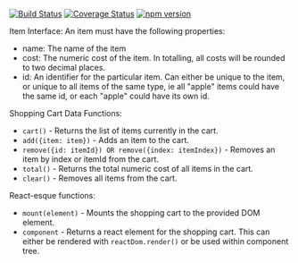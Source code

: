 [![Build Status](https://travis-ci.org/drewen/react-cart.svg?branch=master)](https://travis-ci.org/drewen/react-cart)
[![Coverage Status](https://coveralls.io/repos/github/drewen/react-cart/badge.svg?branch=master)](https://coveralls.io/github/drewen/react-cart?branch=master)
[![npm version](https://badge.fury.io/js/react-cart.svg)](https://badge.fury.io/js/react-cart)

Item Interface:
An item must have the following properties:
- name: The name of the item
- cost: The numeric cost of the item. In totalling, all costs will be rounded to two decimal places.
- id: An identifier for the particular item. Can either be unique to the item, or unique to all items of the same type, ie all "apple" items could have the same id, or each "apple" could have its own id.

Shopping Cart Data Functions:
- `cart()` - Returns the list of items currently in the cart.
- `add({item: item})` - Adds an item to the cart.
- `remove({id: itemId}) OR remove({index: itemIndex})` - Removes an item by index or itemId from the cart.
- `total()` - Returns the total numeric cost of all items in the cart.
- `clear()` - Removes all items from the cart.

React-esque functions:
- `mount(element)` - Mounts the shopping cart to the provided DOM element.
- `component` - Returns a react element for the shopping cart. This can either be rendered with `reactDom.render()` or be used within component tree.